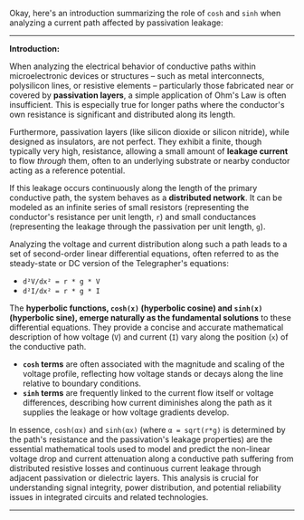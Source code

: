 Okay, here's an introduction summarizing the role of `cosh` and `sinh` when analyzing a current path affected by passivation leakage:

---

**Introduction:**

When analyzing the electrical behavior of conductive paths within microelectronic devices or structures – such as metal interconnects, polysilicon lines, or resistive elements – particularly those fabricated near or covered by **passivation layers**, a simple application of Ohm's Law is often insufficient. This is especially true for longer paths where the conductor's own resistance is significant and distributed along its length.

Furthermore, passivation layers (like silicon dioxide or silicon nitride), while designed as insulators, are not perfect. They exhibit a finite, though typically very high, resistance, allowing a small amount of **leakage current** to flow *through* them, often to an underlying substrate or nearby conductor acting as a reference potential.

If this leakage occurs continuously along the length of the primary conductive path, the system behaves as a **distributed network**. It can be modeled as an infinite series of small resistors (representing the conductor's resistance per unit length, `r`) and small conductances (representing the leakage through the passivation per unit length, `g`).

Analyzing the voltage and current distribution along such a path leads to a set of second-order linear differential equations, often referred to as the steady-state or DC version of the Telegrapher's equations:
*   `d²V/dx² = r * g * V`
*   `d²I/dx² = r * g * I`

The **hyperbolic functions, `cosh(x)` (hyperbolic cosine) and `sinh(x)` (hyperbolic sine), emerge naturally as the fundamental solutions** to these differential equations. They provide a concise and accurate mathematical description of how voltage (`V`) and current (`I`) vary along the position (`x`) of the conductive path.

*   **`cosh` terms** are often associated with the magnitude and scaling of the voltage profile, reflecting how voltage stands or decays along the line relative to boundary conditions.
*   **`sinh` terms** are frequently linked to the current flow itself or voltage differences, describing how current diminishes along the path as it supplies the leakage or how voltage gradients develop.

In essence, `cosh(αx)` and `sinh(αx)` (where `α = sqrt(r*g)` is determined by the path's resistance and the passivation's leakage properties) are the essential mathematical tools used to model and predict the non-linear voltage drop and current attenuation along a conductive path suffering from distributed resistive losses and continuous current leakage through adjacent passivation or dielectric layers. This analysis is crucial for understanding signal integrity, power distribution, and potential reliability issues in integrated circuits and related technologies.

---